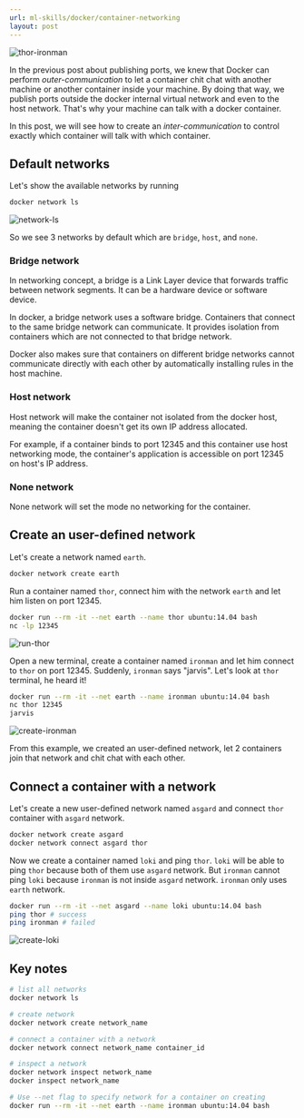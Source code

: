 ```yaml
---
url: ml-skills/docker/container-networking
layout: post
---
```


![thor-ironman][thor-ironman]

In the previous post about publishing ports, we knew that Docker can perform _outer-communication_ to let a container chit chat with another machine or another container inside your machine.
By doing that way, we publish ports outside the docker internal virtual network and even to the host network. That's why your machine can talk with a docker container.

In this post, we will see how to create an _inter-communication_ to control exactly which container will talk with which container.

## Default networks

Let's show the available networks by running

```bash
docker network ls
```

![network-ls][network-ls]

So we see 3 networks by default which are `bridge`, `host`, and `none`.

### Bridge network

In networking concept, a bridge is a Link Layer device that forwards traffic between network segments. It can be a hardware device or software device.

In docker, a bridge network uses a software bridge. Containers that connect to the same bridge network can communicate. It provides isolation from containers which are not connected to that bridge network.

Docker also makes sure that containers on different bridge networks cannot communicate directly with each other by automatically installing rules in the host machine.

### Host network

Host network will make the container not isolated from the docker host, meaning the container doesn't get its own IP address allocated.

For example, if a container binds to port 12345 and this container use host networking mode, the container's application is accessible on port 12345 on host's IP address.

### None network

None network will set the mode no networking for the container.

## Create an user-defined network

Let's create a network named `earth`.

```bash
docker network create earth
```

Run a container named `thor`, connect him with the network `earth` and let him listen on port 12345.

```bash
docker run --rm -it --net earth --name thor ubuntu:14.04 bash
nc -lp 12345
```

![run-thor][run-thor]

Open a new terminal, create a container named `ironman` and let him connect to `thor` on port 12345.
Suddenly, `ironman` says "jarvis". Let's look at `thor` terminal, he heard it!

```bash
docker run --rm -it --net earth --name ironman ubuntu:14.04 bash
nc thor 12345
jarvis
```

![create-ironman][create-ironman]

From this example, we created an user-defined network, let 2 containers join that network and chit chat with each other.

## Connect a container with a network

Let's create a new user-defined network named `asgard` and connect `thor` container with `asgard` network.

```bash
docker network create asgard
docker network connect asgard thor
```

Now we create a container named `loki` and ping `thor`.
`loki` will be able to ping `thor` because both of them use `asgard` network.
But `ironman` cannot ping `loki` because `ironman` is not inside `asgard` network.
`ironman` only uses `earth` network.

```bash
docker run --rm -it --net asgard --name loki ubuntu:14.04 bash
ping thor # success
ping ironman # failed
```

![create-loki][create-loki]

## Key notes

```bash
# list all networks
docker network ls

# create network
docker network create network_name

# connect a container with a network
docker network connect network_name container_id

# inspect a network
docker network inspect network_name
docker inspect network_name

# Use --net flag to specify network for a container on creating
docker run --rm -it --net earth --name ironman ubuntu:14.04 bash
```

<!-- MARKDOWN LINKS & IMAGES -->

[thor-ironman]: /assets/images/ml-skills/docker/container-networking/thor-ironman.jpg
[network-ls]: /assets/images/ml-skills/docker/container-networking/network-ls.png
[run-thor]: /assets/images/ml-skills/docker/container-networking/run-thor.png
[create-ironman]: /assets/images/ml-skills/docker/container-networking/create-ironman.jpg
[create-loki]: /assets/images/ml-skills/docker/container-networking/create-loki.png
